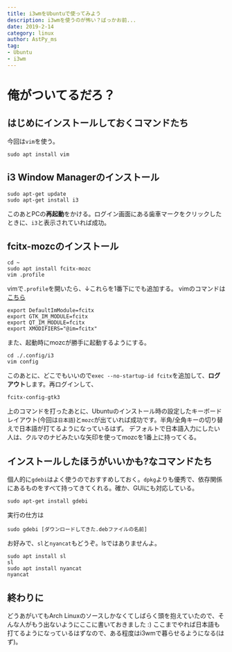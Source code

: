 ```yaml
---
title: i3wmをUbuntuで使ってみよう
description: i3wmを使うのが怖い？ばっかお前...
date: 2019-2-14
category: linux
author: AstPy_ms
tag:
- Ubuntu
- i3wm
---
```


# 俺がついてるだろ？

## はじめにインストールしておくコマンドたち

今回は`vim`を使う。

```terminal
sudo apt install vim
```

## i3 Window Managerのインストール

```terminal
sudo apt-get update
sudo apt-get install i3
```

このあとPCの**再起動**をかける。ログイン画面にある歯車マークをクリックしたときに、`i3`と表示されていれば成功。

## fcitx-mozcのインストール

```terminal
cd ~
sudo apt install fcitx-mozc
vim .profile
```

vimで`.profile`を開いたら、↓これらを1番下にでも追加する。
vimのコマンドは[こちら](https://eng-entrance.com/linux-vi-save)

```.config
export DefaultImModule=fcitx
export GTK_IM_MODULE=fcitx
export QT_IM_MODULE=fcitx
export XMODIFIERS="@im=fcitx"
```
また、起動時にmozcが勝手に起動するようにする。  
 
```./.config/i3
cd ./.config/i3
vim config
```
このあとに、どこでもいいので`exec --no-startup-id fcitx`を追加して、**ログアウト**します。再ログインして、

```terminal
fcitx-config-gtk3
```

上のコマンドを打ったあとに、Ubuntuのインストール時の設定したキーボードレイアウト(今回は`日本語`)と`mozc`が出ていれば成功です。半角/全角キーの切り替えで日本語が打てるようになっているはず。
デフォルトで日本語入力にしたい人は、クルマのナビみたいな矢印を使ってmozcを1番上に持ってくる。

## インストールしたほうがいいかも?なコマンドたち

個人的に`gdebi`はよく使うのでおすすめしておく。`dpkg`よりも優秀で、依存関係にあるものをすべて持ってきてくれる。確か、GUIにも対応している。

```ruby:terminal
sudo apt-get install gdebi
```

実行の仕方は

```ruby:terminal
sudo gdebi [ダウンロードしてきた.debファイルの名前]
```

お好みで、`sl`と`nyancat`もどうぞ。lsではありませんよ。

```ruby:terminal
sudo apt install sl
sl
sudo apt install nyancat
nyancat
```

## 終わりに

どうあがいてもArch Linuxのソースしかなくてしばらく頭を抱えていたので、そんな人がもう出ないようにここに書いておきました :)
ここまでやれば日本語も打てるようになっているはずなので、ある程度はi3wmで暮らせるようになる(はず)。
